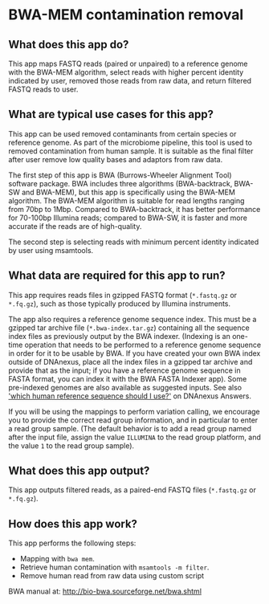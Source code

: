 # BWA-MEM contamination removal

## What does this app do?

This app maps FASTQ reads (paired or unpaired) to a reference genome with the BWA-MEM algorithm, select reads with higher percent identity indicated by user, removed those reads from raw data, and return filtered FASTQ reads to user.

## What are typical use cases for this app?

This app can be used removed contaminants from certain species or reference genome. As part of the microbiome pipeline, this tool is used to removed contamination from human sample. It is suitable as the final filter after user remove low quality bases and adaptors from raw data.

The first step of this app is BWA (Burrows-Wheeler Alignment Tool) software package. BWA includes three algorithms (BWA-backtrack,
BWA-SW and BWA-MEM), but this app is specifically using the BWA-MEM algorithm. The BWA-MEM algorithm is suitable for read lengths ranging from 70bp to 1Mbp. Compared to BWA-backtrack, it has
better performance for 70-100bp Illumina reads; compared to BWA-SW, it is faster and more accurate if the reads
are of high-quality.

The second step is selecting reads with minimum percent identity indicated by user using msamtools. 


## What data are required for this app to run?

This app requires reads files in gzipped FASTQ format (`*.fastq.gz` or `*.fq.gz`), such as those typically produced by Illumina
instruments. 

The app also requires a reference genome sequence index. This must be a gzipped tar archive file (`*.bwa-index.tar.gz`) containing
all the sequence index files as previously output by the BWA indexer. (Indexing is an one-time operation that needs to be performed to a
reference genome sequence in order for it to be usable by BWA. If you have created your own BWA index outside of DNAnexus,
place all the index files in a gzipped tar archive and provide that as the input; if you have a reference genome sequence in FASTA
format, you can index it with the BWA FASTA Indexer app). Some pre-indexed genomes are also available as suggested inputs. See
also ['which human reference sequence should I use?'](https://answers.dnanexus.com/p/183/) on DNAnexus Answers.

If you will be using the mappings to perform variation calling, we encourage you to provide the correct read group information,
and in particular to enter a read group sample. (The default behavior is to add a read group named after the input file, assign
the value `ILLUMINA` to the read group platform, and the value `1` to the read group sample).

## What does this app output?

This app outputs filtered reads, as a paired-end FASTQ files (`*.fastq.gz` or `*.fq.gz`). 

## How does this app work?

This app performs the following steps:

- Mapping with `bwa mem`.
- Retrieve human contamination with  `msamtools -m filter`.
- Remove human read from raw data using custom script  

BWA manual at: http://bio-bwa.sourceforge.net/bwa.shtml
